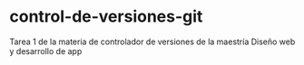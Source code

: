 # control-de-versiones-git
Tarea 1 de la materia de controlador de versiones de la maestría Diseño web y desarrollo de app
